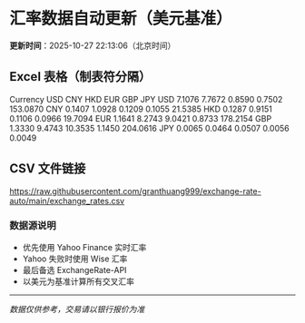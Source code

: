 # 汇率数据自动更新（美元基准）

**更新时间**：2025-10-27 22:13:06（北京时间）

## Excel 表格（制表符分隔）

Currency	USD	CNY	HKD	EUR	GBP	JPY
USD		7.1076	7.7672	0.8590	0.7502	153.0870
CNY	0.1407		1.0928	0.1209	0.1055	21.5385
HKD	0.1287	0.9151		0.1106	0.0966	19.7094
EUR	1.1641	8.2743	9.0421		0.8733	178.2154
GBP	1.3330	9.4743	10.3535	1.1450		204.0616
JPY	0.0065	0.0464	0.0507	0.0056	0.0049	

## CSV 文件链接

https://raw.githubusercontent.com/granthuang999/exchange-rate-auto/main/exchange_rates.csv

### 数据源说明
- 优先使用 Yahoo Finance 实时汇率
- Yahoo 失败时使用 Wise 汇率
- 最后备选 ExchangeRate-API
- 以美元为基准计算所有交叉汇率

---
*数据仅供参考，交易请以银行报价为准*